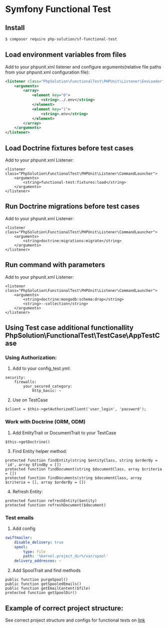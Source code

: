 # Symfony Functional Test

## Install
   ```` bash
   $ composer require php-solution/sf-functional-test
   ````

## Load environment variables from files
Add to your phpunit.xml listener and configure arguments(relative file paths from your phpunit.xml configuration file):
````XML 
<listener class="PhpSolution\FunctionalTest\PHPUnit\Listener\EnvLoader">
    <arguments>
        <array>
            <element key="0">
                <string>../.env</string>
            </element>
            <element key="1">
                <string>.env</string>
            </element>
        </array>
    </arguments>
</listener>
````

## Load Doctrine fixtures before test cases 
Add to your phpunit.xml Listener:
````    
<listener class="PhpSolution\FunctionalTest\PHPUnit\Listener\CommandLauncher">
    <arguments>
        <string>functional-test:fixtures:load</string>
    </arguments>
</listener>
````

## Run Doctrine migrations before test cases 
Add to your phpunit.xml Listener:
````    
<listener class="PhpSolution\FunctionalTest\PHPUnit\Listener\CommandLauncher">
    <arguments>
        <string>doctrine:migrations:migrate</string>
    </arguments>
</listener>
````

## Run command with parameters
Add to your phpunit.xml Listener:
````
<listener class="PhpSolution\FunctionalTest\PHPUnit\Listener\CommandLauncher">
    <arguments>
        <string>doctrine:mongodb:schema:drop</string>
        <string>--collection</string>
    </arguments>
</listener>
````
    
## Using Test case additional functionallity PhpSolution\FunctionalTest\TestCase\AppTestCase   
### Using Authorization:
1) Add to your config_test.yml:
````     
security:
    firewalls:
        your_secured_category:
            http_basic: ~
````
2)  Use on TestCase
````    
$client = $this->getAuthorizedClient('user_login', 'password');
````


### Work with Doctrine (ORM, ODM)
1. Add EntityTrait or DocumentTrait to your TestCase

````
$this->getDoctrine()
````  
3. Find Entity helper method:
````    
protected function findEntity(string $entityClass, string $orderBy = 'id', array $findBy = [])
protected function findDocument(string $documentClass, array $criteria = [])
protected function findDocuments(string $documentClass, array $criteria = [], array $orderBy = [])
````
   
4. Refresh Entity:
````
protected function refreshEntity($entity) 
protected function refreshDocument($document)
````

### Test emails

1. Add config
```yaml
swiftmailer:
    disable_delivery: true
    spool:
        type: file
        path: '%kernel.project_dir%/var/spool'
    delivery_addresses: ~
```

2. Add SpoolTrait and find methods
````
public function purgeSpool()
public function getSpooledEmails()
public function getEmailContent($file)
protected function getSpoolDir()
````

## Example of correct project structure:
See correct project structure and configs for functional tests on [link](/examples/project-structure/)
